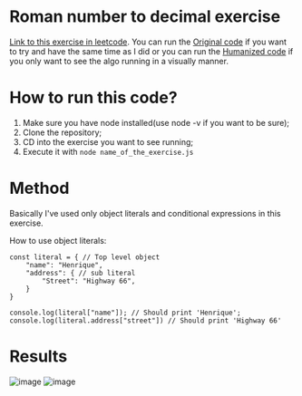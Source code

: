 # Roman number to decimal exercise

[Link to this exercise in leetcode](https://leetcode.com/problems/roman-to-integer/). You can run the [Original code](originalRomanToInteger.js) if you want to try and have the same time as I did or you can run the [Humanized code](humanizedRomanToInteger.js) if you only want to see the algo running in a visually manner.

# How to run this code?
1. Make sure you have node installed(use node -v if you want to be sure);
2. Clone the repository;
3. CD into the exercise you want to see running;
4. Execute it with ```node name_of_the_exercise.js```

# Method

Basically I've used only object literals and conditional expressions in this exercise.

How to use object literals:

```
const literal = { // Top level object
    "name": "Henrique",
    "address": { // sub literal
        "Street": "Highway 66",
    }
}

console.log(literal["name"]); // Should print 'Henrique';
console.log(literal.address["street"]) // Should print 'Highway 66'
```

# Results
![image](https://user-images.githubusercontent.com/43561537/144053650-2b671b3e-eb0b-4932-a9f6-69e92ae95fc7.png)
![image](https://user-images.githubusercontent.com/43561537/144053717-8dc345ed-37fa-47e6-a22e-7ad78212649f.png)
